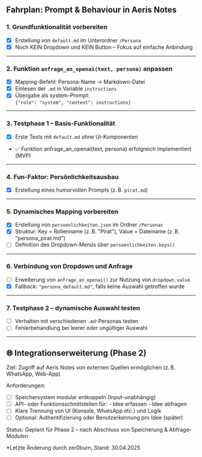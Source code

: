 ## Fahrplan: Prompt & Behaviour in Aeris Notes

### 1. Grundfunktionalität vorbereiten
- [x] Erstellung von `default.md` im Unterordner `/Persona`
- [x] Noch KEIN Dropdown und KEIN Button – Fokus auf einfache Anbindung

---

### 2. Funktion `anfrage_an_openai(text, persona)` anpassen
- [x] Mapping-Befehl: Persona-Name → Markdown-Datei
- [x] Einlesen der `.md` in Variable `instructions`
- [x] Übergabe als system-Prompt:  
      `{"role": "system", "content": instructions}`

---

### 3. Testphase 1 – Basis-Funktionalität
- [x] Erste Tests mit `default.md` ohne UI-Komponenten
- ✅ Funktion anfrage_an_openai(text, persona) erfolgreich implementiert (MVP)

---

### 4. Fun-Faktor: Persönlichkeitsausbau
- [x] Erstellung eines humorvollen Prompts (z. B. `pirat.md`)

---

### 5. Dynamisches Mapping vorbereiten
- [x] Erstellung von `persoenlichkeiten.json` im Ordner `/Personas`  
- [x] Struktur: Key = Rollenname (z. B. "Pirat"), Value = Dateiname (z. B. "persona_pirat.md")
- [ ] Definition des Dropdown-Menüs über `persoenlichkeiten.keys()`

---

### 6. Verbindung von Dropdown und Anfrage
- [ ] Erweiterung von `anfrage_an_openai()` zur Nutzung von `dropdown.value`
- [x] Fallback: `"persona_default.md"`, falls keine Auswahl getroffen wurde

---

### 7. Testphase 2 – dynamische Auswahl testen
- [ ] Verhalten mit verschiedenen `.md`-Personas testen
- [ ] Fehlerbehandlung bei leerer oder ungültiger Auswahl

---

## 🌐 Integrationserweiterung (Phase 2)

Ziel: Zugriff auf Aeris Notes von externen Quellen ermöglichen (z. B. WhatsApp, Web-App)

Anforderungen:
- [ ] Speichersystem modular entkoppeln (Input-unabhängig)
- [ ] API- oder Funktionsschnittstellen für:
      - Idee erfassen
      - Idee abfragen
- [ ] Klare Trennung von UI (Konsole, WhatsApp etc.) und Logik
- [ ] Optional: Authentifizierung oder Benutzerkennung pro Idee (später)

Status: Geplant für Phase 2 – nach Abschluss von Speicherung & Abfrage-Modulen

*Letzte Änderung durch zer0burn, Stand: 30.04.2025
